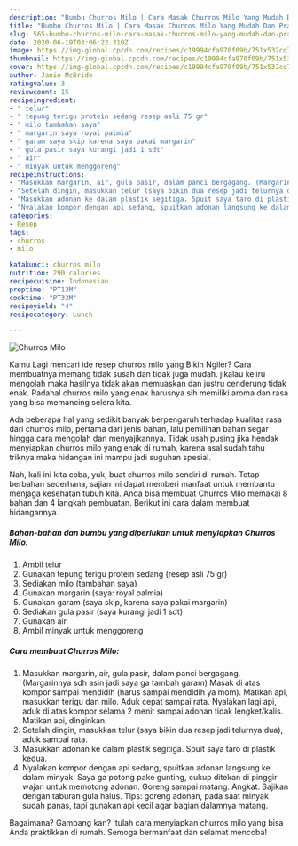 ```yaml
---
description: "Bumbu Churros Milo | Cara Masak Churros Milo Yang Mudah Dan Praktis"
title: "Bumbu Churros Milo | Cara Masak Churros Milo Yang Mudah Dan Praktis"
slug: 565-bumbu-churros-milo-cara-masak-churros-milo-yang-mudah-dan-praktis
date: 2020-06-19T03:06:22.310Z
image: https://img-global.cpcdn.com/recipes/c19994cfa970f09b/751x532cq70/churros-milo-foto-resep-utama.jpg
thumbnail: https://img-global.cpcdn.com/recipes/c19994cfa970f09b/751x532cq70/churros-milo-foto-resep-utama.jpg
cover: https://img-global.cpcdn.com/recipes/c19994cfa970f09b/751x532cq70/churros-milo-foto-resep-utama.jpg
author: Janie McBride
ratingvalue: 3
reviewcount: 15
recipeingredient:
- " telur"
- " tepung terigu protein sedang resep asli 75 gr"
- " milo tambahan saya"
- " margarin saya royal palmia"
- " garam saya skip karena saya pakai margarin"
- " gula pasir saya kurangi jadi 1 sdt"
- " air"
- " minyak untuk menggoreng"
recipeinstructions:
- "Masukkan margarin, air, gula pasir, dalam panci bergagang. (Margarinnya sdh asin jadi saya ga tambah garam) Masak di atas kompor sampai mendidih (harus sampai mendidih ya mom). Matikan api, masukkan terigu dan milo. Aduk cepat sampai rata. Nyalakan lagi api, aduk di atas kompor selama 2 menit sampai adonan tidak lengket/kalis. Matikan api, dinginkan."
- "Setelah dingin, masukkan telur (saya bikin dua resep jadi telurnya dua), aduk sampai rata."
- "Masukkan adonan ke dalam plastik segitiga. Spuit saya taro di plastik kedua."
- "Nyalakan kompor dengan api sedang, spuitkan adonan langsung ke dalam minyak. Saya ga potong pake gunting, cukup ditekan di pinggir wajan untuk memotong adonan. Goreng sampai matang. Angkat. Sajikan dengan taburan gula halus. Tips: goreng adonan, pada saat minyak sudah panas, tapi gunakan api kecil agar bagian dalamnya matang."
categories:
- Resep
tags:
- churros
- milo

katakunci: churros milo 
nutrition: 290 calories
recipecuisine: Indonesian
preptime: "PT13M"
cooktime: "PT33M"
recipeyield: "4"
recipecategory: Lunch

---
```



![Churros Milo](https://img-global.cpcdn.com/recipes/c19994cfa970f09b/751x532cq70/churros-milo-foto-resep-utama.jpg)

Kamu Lagi mencari ide resep churros milo yang Bikin Ngiler? Cara membuatnya memang tidak susah dan tidak juga mudah. jikalau keliru mengolah maka hasilnya tidak akan memuaskan dan justru cenderung tidak enak. Padahal churros milo yang enak harusnya sih memiliki aroma dan rasa yang bisa memancing selera kita.



Ada beberapa hal yang sedikit banyak berpengaruh terhadap kualitas rasa dari churros milo, pertama dari jenis bahan, lalu pemilihan bahan segar hingga cara mengolah dan menyajikannya. Tidak usah pusing jika hendak menyiapkan churros milo yang enak di rumah, karena asal sudah tahu triknya maka hidangan ini mampu jadi suguhan spesial.


Nah, kali ini kita coba, yuk, buat churros milo sendiri di rumah. Tetap berbahan sederhana, sajian ini dapat memberi manfaat untuk membantu menjaga kesehatan tubuh kita. Anda bisa membuat Churros Milo memakai 8 bahan dan 4 langkah pembuatan. Berikut ini cara dalam membuat hidangannya.

<!--inarticleads1-->

##### Bahan-bahan dan bumbu yang diperlukan untuk menyiapkan Churros Milo:

1. Ambil  telur
1. Gunakan  tepung terigu protein sedang (resep asli 75 gr)
1. Sediakan  milo (tambahan saya)
1. Gunakan  margarin (saya: royal palmia)
1. Gunakan  garam (saya skip, karena saya pakai margarin)
1. Sediakan  gula pasir (saya kurangi jadi 1 sdt)
1. Gunakan  air
1. Ambil  minyak untuk menggoreng




<!--inarticleads2-->

##### Cara membuat Churros Milo:

1. Masukkan margarin, air, gula pasir, dalam panci bergagang. (Margarinnya sdh asin jadi saya ga tambah garam) Masak di atas kompor sampai mendidih (harus sampai mendidih ya mom). Matikan api, masukkan terigu dan milo. Aduk cepat sampai rata. Nyalakan lagi api, aduk di atas kompor selama 2 menit sampai adonan tidak lengket/kalis. Matikan api, dinginkan.
1. Setelah dingin, masukkan telur (saya bikin dua resep jadi telurnya dua), aduk sampai rata.
1. Masukkan adonan ke dalam plastik segitiga. Spuit saya taro di plastik kedua.
1. Nyalakan kompor dengan api sedang, spuitkan adonan langsung ke dalam minyak. Saya ga potong pake gunting, cukup ditekan di pinggir wajan untuk memotong adonan. Goreng sampai matang. Angkat. Sajikan dengan taburan gula halus. Tips: goreng adonan, pada saat minyak sudah panas, tapi gunakan api kecil agar bagian dalamnya matang.




Bagaimana? Gampang kan? Itulah cara menyiapkan churros milo yang bisa Anda praktikkan di rumah. Semoga bermanfaat dan selamat mencoba!
